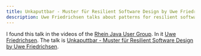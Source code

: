 ```yaml
---
title: Unkaputtbar - Muster für Resilient Software Design by Uwe Friedrichsen
description: Uwe Friedrichsen talks about patterns for resilient software design.
---
```


I found this talk in the videos of the [Rhein Java User Group](http://rheinjug.de/). In it [Uwe Friedrichsen](https://twitter.com/ufried). The talk is [Unkaputtbar - Muster für Resilient Software Design by Uwe Friedrichsen](http://mediathek.hhu.de/watch/fffb88d2-464a-4b08-88f4-1c341f5cc0c5).
